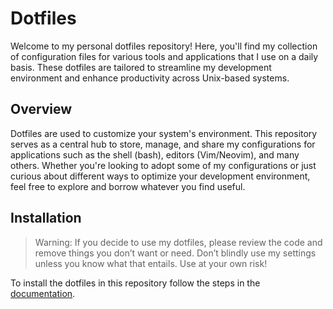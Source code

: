 # Dotfiles

Welcome to my personal dotfiles repository! Here, you'll find my collection of configuration files
for various tools and applications that I use on a daily basis. These dotfiles are tailored to
streamline my development environment and enhance productivity across Unix-based systems.

## Overview

Dotfiles are used to customize your system's environment. This repository serves as a central hub
to store, manage, and share my configurations for applications such as the shell (bash), editors
(Vim/Neovim), and many others. Whether you're looking to adopt some of my configurations or just
curious about different ways to optimize your development environment, feel free to explore and
borrow whatever you find useful.

## Installation

> Warning: If you decide to use my dotfiles, please review the code and remove things you don’t
> want or need. Don’t blindly use my settings unless you know what that entails. Use at your own
> risk!

To install the dotfiles in this repository follow the steps in the [documentation](https://dimpo.me/dotfiles).

